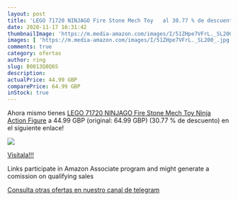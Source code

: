 ```yaml
---
layout: post
title: 'LEGO 71720 NINJAGO Fire Stone Mech Toy   al 30.77 % de descuento'
date: 2020-11-17 16:31:42
thumbnailImage: 'https://m.media-amazon.com/images/I/51ZHpe7VFrL._SL200_.jpg'
images: [ 'https://m.media-amazon.com/images/I/51ZHpe7VFrL._SL200_.jpg' ]
comments: true
category: ofertas
author: ring
slug: B0813Q8Q6S
description:
actualPrice: 44.99 GBP
comparePrice: 64.99 GBP
inStock: true
---
```


Ahora mismo tienes [LEGO 71720 NINJAGO Fire Stone Mech Toy  Ninja Action Figure](https://www.amazon.co.uk/dp/B0813Q8Q6S/?tag=redken01-21) a 44.99 GBP (original: 64.99 GBP) (30.77 %  de descuento) en el siguiente enlace!

[![](https://m.media-amazon.com/images/I/51ZHpe7VFrL._SL200_.jpg)](https://www.amazon.co.uk/dp/B0813Q8Q6S/?tag=redken01-21)

[Visítala!!!](https://www.amazon.co.uk/dp/B0813Q8Q6S/?tag=redken01-21)

Links participate in Amazon Associate program and might generate a comission on qualifying sales

[Consulta otras ofertas en nuestro canal de telegram](https://t.me/s/ofertas25)
